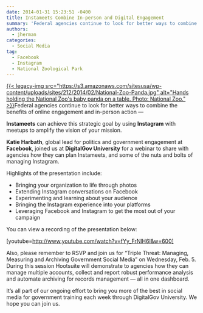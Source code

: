 ```yaml
---
date: 2014-01-31 15:23:51 -0400
title: Instameets Combine In-person and Digital Engagement
summary: 'Federal agencies continue to look for better ways to combine the benefits of online engagement and in-person action &#8212; Instameets can achieve this strategic goal by using Instagram with meetups to amplify the vision of your mission. Katie Harbath,'
authors:
  - jherman
categories:
  - Social Media
tag:
  - Facebook
  - Instagram
  - National Zoological Park
---
```


[{{< legacy-img src="https://s3.amazonaws.com/sitesusa/wp-content/uploads/sites/212/2014/02/National-Zoo-Panda.jpg" alt="Hands holding the National Zoo's baby panda on a table. Photo: National Zoo." >}}](https://s3.amazonaws.com/sitesusa/wp-content/uploads/sites/212/2014/02/National-Zoo-Panda.jpg)Federal agencies continue to look for better ways to combine the benefits of online engagement and in-person action &#8212;

**Instameets** can achieve this strategic goal by using **Instagram** with meetups to amplify the vision of your mission.

**Katie Harbath**, global lead for politics and government engagement at **Facebook**, joined us at **DigitalGov University** for a webinar to share with agencies how they can plan Instameets, and some of the nuts and bolts of managing Instagram.

Highlights of the presentation include:

  * Bringing your organization to life through photos
  * Extending Instagram conversations on Facebook
  * Experimenting and learning about your audience
  * Bringing the Instagram experience into your platforms
  * Leveraging Facebook and Instagram to get the most out of your campaign

You can view a recording of the presentation below:

[youtube=http://www.youtube.com/watch?v=fYy_FrNlH6I&w=600]

Also, please remember to RSVP and join us for &#8220;Triple Threat: Managing, Measuring and Archiving Government Social Media&#8221; on Wednesday, Feb. 5. During this session Hootsuite will demonstrate to agencies how they can manage multiple accounts, collect and report robust performance analysis and automate archiving for records management &#8212; all in one dashboard.

It’s all part of our ongoing effort to bring you more of the best in social media for government training each week through DigitalGov University. We hope you can join us.